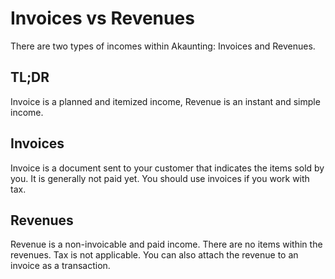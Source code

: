 Invoices vs Revenues
====================

There are two types of incomes within Akaunting: Invoices and Revenues.

## TL;DR

Invoice is a planned and itemized income, Revenue is an instant and simple income.

## Invoices

Invoice is a document sent to your customer that indicates the items sold by you. It is generally not paid yet. You should use invoices if you work with tax.

## Revenues

Revenue is a non-invoicable and paid income. There are no items within the revenues. Tax is not applicable. You can also attach the revenue to an invoice as a transaction.